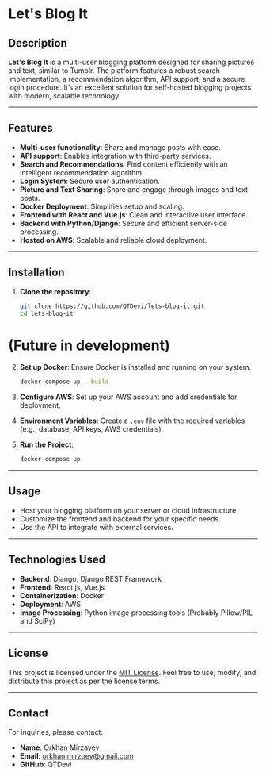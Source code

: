 # Let's Blog It

## Description
**Let's Blog It** is a multi-user blogging platform designed for sharing pictures and text, similar to Tumblr. The platform features a robust search implementation, a recommendation algorithm, API support, and a secure login procedure. It’s an excellent solution for self-hosted blogging projects with modern, scalable technology.

---

## Features
- **Multi-user functionality**: Share and manage posts with ease.
- **API support**: Enables integration with third-party services.
- **Search and Recommendations**: Find content efficiently with an intelligent recommendation algorithm.
- **Login System**: Secure user authentication.
- **Picture and Text Sharing**: Share and engage through images and text posts.
- **Docker Deployment**: Simplifies setup and scaling.
- **Frontend with React and Vue.js**: Clean and interactive user interface.
- **Backend with Python/Django**: Secure and efficient server-side processing.
- **Hosted on AWS**: Scalable and reliable cloud deployment.

---

## Installation
1. **Clone the repository**:
   ```bash
   git clone https://github.com/QTDevi/lets-blog-it.git
   cd lets-blog-it
   ```
# (Future in development)
2. **Set up Docker**:
   Ensure Docker is installed and running on your system.

   ```bash
   docker-compose up --build
   ```

3. **Configure AWS**:
   Set up your AWS account and add credentials for deployment.

4. **Environment Variables**:
   Create a `.env` file with the required variables (e.g., database, API keys, AWS credentials).

5. **Run the Project**:
   ```bash
   docker-compose up
   ```

---

## Usage
- Host your blogging platform on your server or cloud infrastructure.
- Customize the frontend and backend for your specific needs.
- Use the API to integrate with external services.

---

## Technologies Used
- **Backend**: Django, Django REST Framework
- **Frontend**: React.js, Vue.js
- **Containerization**: Docker
- **Deployment**: AWS
- **Image Processing**: Python image processing tools (Probably Pillow/PIL and SciPy)

---

## License
This project is licensed under the [MIT License](LICENSE). Feel free to use, modify, and distribute this project as per the license terms.

---

## Contact
For inquiries, please contact:
- **Name**: Orkhan Mirzayev
- **Email**: orkhan.mirzoev@gmail.com
- **GitHub**: QTDevi

